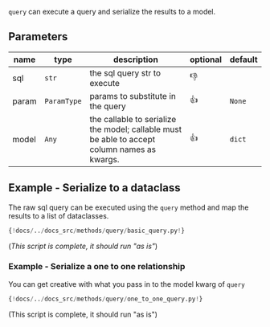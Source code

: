 
`query` can execute a query and serialize the results to a model.

## Parameters
| name  | type        | description                                                                                   | optional     | default |
|-------|-------------|-----------------------------------------------------------------------------------------------|--------------|---------|
| sql   | `str`       | the sql query str to execute                                                                  | :thumbsdown: |         |
| param | `ParamType` | params to substitute in the query                                                             | :thumbsup:   | `None`  |
 | model | `Any`       | the callable to serialize the model;  callable must be able to accept column names as kwargs. | :thumbsup:   | `dict`  |

## Example - Serialize to a dataclass
The raw sql query can be executed using the `query` method and map the results to a list of dataclasses.
```python
{!docs/../docs_src/methods/query/basic_query.py!}
```
(*This script is complete, it should run "as is"*)

### Example - Serialize a one to one relationship
You can get creative with what you pass in to the model kwarg of `query`
```python
{!docs/../docs_src/methods/query/one_to_one_query.py!}
```
(This script is complete, it should run "as is")
